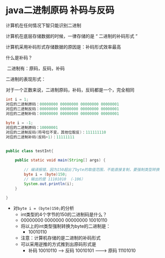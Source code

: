 # java二进制原码 补码与反码

计算机在任何情况下智只能识别二进制

计算机在底层存储数据的时候，一律存储的是 “ 二进制的补码形式 ”

计算机采用补码形式存储数据的原因是：补码形式效率最高

什么是补码？

​	二进制有：原码，反码，补码

二进制的表现形式：

对于一个正数来说，二进制原码，补码，反码都是一个，完全相同

```java
int i = 1;
对应的二进制原码：00000000 00000000 00000000 00000001
对应的二进制反码：00000000 00000000 00000000 00000001
对应的二进制补码：00000000 00000000 00000000 00000001
    
byte i = -1;
对应的二进制原码：10000001
对应的二进制反码(符号位不变，其他位取反)：111111110
对应的二进制补码(反码+1)：11111111
  
```



```java
public class testInt{
    
    public static void main(String[] args) {
        
        // 编译报错，因为150超出了byte的取值范围，不能直接复制，要强制类型转换
        byte i = (byte)150;
        // 输出的是 11101010 （-106）
        System.out.println(i);
    }
    
}
```

- 对`byte i = (byte)150;`的分析
  - int类型的4个字节的150的二进制码是什么？
  - 00000000 0000000 00000000 10010110
  - 将以上的int类型强制转换为byte的二进制是：
    - 10010110
  - 注意：计算机存储的是二进制的补码形式
  - 可以采用逆推的方式推到出原码形式是
    - 补码 10010110  -->  反码 10010101 ---> 原码 11101010
